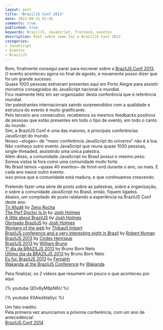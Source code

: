 ```yaml
---
layout: post
title: "BrazilJS Conf 2013"
date: 2013-08-31 01:45
comments: true
published: true
keywords: BrazilJS, JavaScript, frontend, eventos
description: Post sobre como foi a BrazilJS Conf 2013
categories:
- JavaScript 
- Eventos
- BrazilJS
---
```

Bom, finalmente consegui parar para escrever sobre a [BrazilJS Conf 2013](http://braziljs.com.br).  
O evento aconteceu agora no final de agosto, e novamente posso dizer que foi um grande sucesso.  
Quase 1000 pessoas estiveram presentes aqui em Porto Alegre para assistir monstros consagrados do JavaScript nacional e mundial.  
Fico realmente feliz em ser organizador desta conferência que é referência mundial.  
Ver palestrantes internacionais saindo surpreendidos com a qualidade e estrutura do evento é muito gratificante.  
Pelo terceiro ano consecutivo, recebemos os mesmos feedbacks positivos de pessoas que estão presentes em todo o tipo de evento, em todo o canto do mundo.  
Sim, a BrazilJS Conf é uma das maiores, e principais conferências JavaScript do mundo.  
Nosso ~slogan~ de "maior conferência JavaScript do universo" não é à toa. Não conheço outro evento JavaScript que reuna quase 1000 pessoas, single-threaded, assistindo uma única palestra.  
Além disso, a comunidade JavaScript no Brasil possui o mesmo peso. Somos vistos lá fora como uma comunidade muito forte.  
No Brasil temos ~quase 40 eventos~ de front-end durante o ano, ou mais. E cada ano nasce outro evento.  
isso prova que a comunidade está madura, e que continuamos crescendo.  

Pretendo fazer uma série de posts sobre as palestras, sobre a organização, e sobre a comunidade JavaScript no Brasil, então, fiquem ligados.  
Abaixo, um compilado de posts relatando a experiência na BrazilJS Conf deste ano:  
[Tri Afudê](http://zenorocha.com/braziljs-2013/) by [Zeno Rocha](http://twitter.com/zenorocha)  
[The Perf Doctor Is In](http://www.joshholmes.com/blog/2013/08/29/the-perf-doctor-is-in/) by [Josh Holmes](http://twitter.com/joshholmes)  
 [A little about BrazilJS](http://www.joshholmes.com/blog/2013/08/29/a-little-about-braziljs/) by [Josh Holmes](http://twitter.com/joshholmes)  
[Obrigado BrazilJS](http://www.joshholmes.com/blog/2013/08/29/obrigado-braziljs/) by [Josh Holmes](http://twitter.com/joshholmes)  
[Workers of the web](http://typedarray.org/workers-of-the-web-braziljs-2013/) by [Thibault Imbert](https://twitter.com/thibault_imbert)  
[BrazilJS conference and a very interesting night in Brazil](http://robertnyman.com/2013/08/23/braziljs-conference-and-a-very-interesting-night-in-brazil/) by [Robert Nyman](http://twitter.com/robertnyman)  
[BrazilJS 2013](http://cirdes.com.br/blog/2013/08/25/braziljs-2013/) by [Cirdes Henrique](http://twitter.com/cirdesbhf)  
[BrazilJS 2013](http://wbruno.com.br/evento/braziljs-2013/) by [William Bruno](http://twitter.com/tiu_uiLL)  
[1º dia da BRAZILJS 2013](http://brunoborneto.com.br/wp/2013/08/1o-dia-da-braziljs-2013/) by Bruno Born Neto  
[Último dia da BRAZILJS 2013](http://brunoborneto.com.br/wp/2013/08/ultimo-dia-da-braziljs-2013/) by Bruno Born Neto  
[Eu fui: BrazilJS 2013](http://blog.fernahh.com.br/eu-fui-braziljs-2013.html) by [Fernahh](http://www.twitter.com/fernahh)  
[Wakanda at the BrazilJS Conference](http://www.wakanda.org/blog/wakanda-braziljs-conference) by [Wakanda](http://twitter.com/wakandasoft)  

Para finalizar, os 2 vídeos que resumem um pouco o que aconteceu por aqui.  

{% youtube QDv6yM6pN6U %}

{% youtube 93Awzbla0yc %}

Um fato inédito:  
Pela primeira vez anunciamos a próxima conferência, com um ano de antecedência!  
[BrazilJS Conf 2014](http://braziljs.com.br/2014)  

